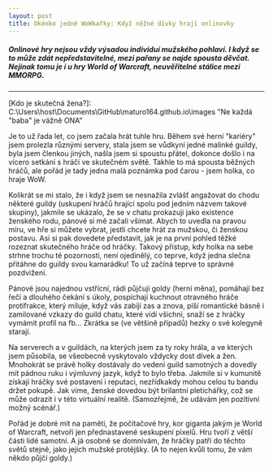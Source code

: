 ```yaml
---
layout: post
title: Okénko jedné WoWkařky: Když něžné dívky hrají onlinovky
---
```


##### Onlinové hry nejsou vždy výsadou individuí mužského pohlaví. I když se to může zdát nepředstavitelné, mezi pařany se najde spousta děvčat. Nejinak tomu je i u hry World of Warcraft, neuvěřitelné stálice mezi MMORPG.
***

[Kdo je skutečná žena?]: C:\Users\host\Documents\GitHub\maturo164.github.io\images "Ne každá "baba" je vážně ONA"

Je to už řada let, co jsem začala hrát tuhle hru. Během své herní "kariéry" jsem prolezla různými servery, stala jsem se vůdkyní jedné malinké guildy, byla jsem členkou jiných, našla jsem si spoustu přátel, dokonce došlo i na vícero setkání s hráči ve skutečném světě. Takhle to má spousta běžných hráčů, ale pořád je tady jedna malá poznámka pod čarou - jsem holka, co hraje WoW.

Kolikrát se mi stalo, že i když jsem se nesnažila zvlášť angažovat do chodu některé guildy (uskupení hráčů hrající spolu pod jedním názvem takové skupiny), jakmile se ukázalo, že se v chatu prokazuji jako existence ženského rodu, pánové si mě začali všímat. Abych to uvedla na pravou míru, ve hře si můžete vybrat, jestli chcete hrát za mužskou, či ženskou postavu. Asi si pak dovedete představit, jak je na první pohled těžké rozeznat skutečného hráče od hráčky. Takový přístup, kdy holka na sebe strhne trochu té pozornosti, není ojedinělý, co teprve, když jedna slečna přitáhne do guildy svou kamarádku! To už začíná teprve to správné pozdvižení.

Pánové jsou najednou vstřícní, rádi půjčují goldy (herní měna), pomáhají bez řeči a dlouhého čekání s úkoly, pospíchají kuchnout otravného hráče protifrakce, který miluje, když vás zabíjí zas a znova, píší romantické básně i zamilované vzkazy do guild chatu, které vidí všichni, snaží se z hráčky vymámit profil na fb... Zkrátka se (ve většině případů) hezky o své kolegyně starají.

Na serverech a v guildách, na kterých jsem za ty roky hrála, a ve kterých jsem působila, se všeobecně vyskytovalo vždycky dost dívek a žen. Mnohokrát se právě holky dostávaly do vedení guild samotných a dovedly mít pádnou ruku i výmluvný jazyk, když to bylo třeba. Jakmile si v kumunitě získají hráčky své postavení i reputaci, nezřídkakdy mohou celou tu bandu držet pokupě. Jak víme, ženské dovedou být brilantní pletichářky, což se může odrazit i v této virtuální realitě. (Samozřejmě, že udávám jen pozitivní možný scénář.)

Pořád je dobré mít na paměti, že počítačové hry, kor giganta jakým je World of Warcraft, netvoří jen přednastavené seskupení pixelů. Hru tvoří z větší části lidé samotní. A já osobně se domnívám, že hráčky patří do těchto světů stejně, jako jejich mužské protějšky. (A to nejen kvůli tomu, že vám někdo půjčí goldy.)

